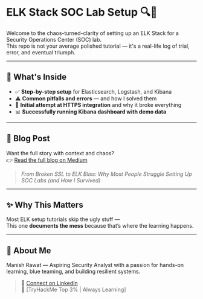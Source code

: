 # ELK Stack SOC Lab Setup 🔍🔐

Welcome to the chaos-turned-clarity of setting up an ELK Stack for a Security Operations Center (SOC) lab.  
This repo is not your average polished tutorial — it's a real-life log of trial, error, and eventual triumph.

---

## 🚀 What's Inside

- ✅ **Step-by-step setup** for Elasticsearch, Logstash, and Kibana
- ⚠️ **Common pitfalls and errors** — and how I solved them
- 🔐 **Initial attempt at HTTPS integration** and why it broke everything
- 📊 **Successfully running Kibana dashboard with demo data**

---

## 📖 Blog Post

Want the full story with context and chaos?  
👉 [Read the full blog on Medium](https://medium.com/@maxxrawat007/from-ssl-hell-to-log-heaven-my-brutal-elk-stack-journey-8defbe65c5ea) 
> *From Broken SSL to ELK Bliss: Why Most People Struggle Setting Up SOC Labs (and How I Survived)*

---


## ✨ Why This Matters

Most ELK setup tutorials skip the ugly stuff —  
This one **documents the mess** because that’s where the learning happens.

---

## 👤 About Me

Manish Rawat — Aspiring Security Analyst with a passion for hands-on learning, blue teaming, and building resilient systems.

> 🔗 [Connect on LinkedIn](www.linkedin.com/in/rawat-manish-mr2000)  
> 🧠 [TryHackMe Top 3% | Always Learning]

